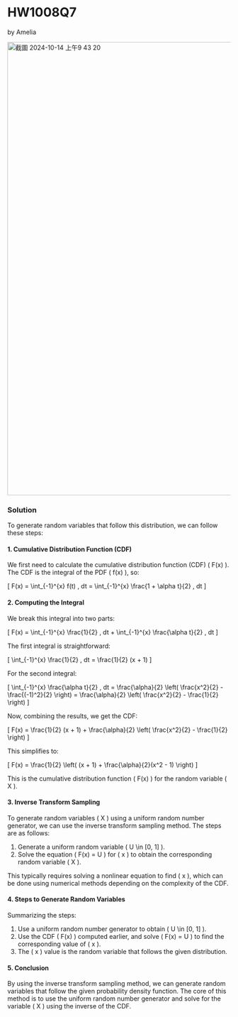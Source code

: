 # HW1008Q7

by Amelia

<img width="1022" alt="截圖 2024-10-14 上午9 43 20" src="https://github.com/user-attachments/assets/35dc624b-2dfb-476f-8419-a9a44444b08a">

### Solution

To generate random variables that follow this distribution, we can follow these steps:

#### 1. **Cumulative Distribution Function (CDF)**

We first need to calculate the cumulative distribution function (CDF) \( F(x) \). The CDF is the integral of the PDF \( f(x) \), so:

\[
F(x) = \int_{-1}^{x} f(t) \, dt = \int_{-1}^{x} \frac{1 + \alpha t}{2} \, dt
\]

#### 2. **Computing the Integral**

We break this integral into two parts:

\[
F(x) = \int_{-1}^{x} \frac{1}{2} \, dt + \int_{-1}^{x} \frac{\alpha t}{2} \, dt
\]

The first integral is straightforward:

\[
\int_{-1}^{x} \frac{1}{2} \, dt = \frac{1}{2} (x + 1)
\]

For the second integral:

\[
\int_{-1}^{x} \frac{\alpha t}{2} \, dt = \frac{\alpha}{2} \left( \frac{x^2}{2} - \frac{(-1)^2}{2} \right) = \frac{\alpha}{2} \left( \frac{x^2}{2} - \frac{1}{2} \right)
\]

Now, combining the results, we get the CDF:

\[
F(x) = \frac{1}{2} (x + 1) + \frac{\alpha}{2} \left( \frac{x^2}{2} - \frac{1}{2} \right)
\]

This simplifies to:

\[
F(x) = \frac{1}{2} \left( (x + 1) + \frac{\alpha}{2}(x^2 - 1) \right)
\]

This is the cumulative distribution function \( F(x) \) for the random variable \( X \).

#### 3. **Inverse Transform Sampling**

To generate random variables \( X \) using a uniform random number generator, we can use the inverse transform sampling method. The steps are as follows:

1. Generate a uniform random variable \( U \in [0, 1] \).
2. Solve the equation \( F(x) = U \) for \( x \) to obtain the corresponding random variable \( X \).

This typically requires solving a nonlinear equation to find \( x \), which can be done using numerical methods depending on the complexity of the CDF.

#### 4. **Steps to Generate Random Variables**

Summarizing the steps:

1. Use a uniform random number generator to obtain \( U \in [0, 1] \).
2. Use the CDF \( F(x) \) computed earlier, and solve \( F(x) = U \) to find the corresponding value of \( x \).
3. The \( x \) value is the random variable that follows the given distribution.

#### 5. **Conclusion**

By using the inverse transform sampling method, we can generate random variables that follow the given probability density function. The core of this method is to use the uniform random number generator and solve for the variable \( X \) using the inverse of the CDF.


